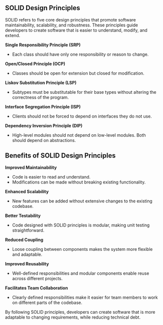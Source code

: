 ## SOLID Design Principles
SOLID refers to five core design principles that promote software maintainability, scalability, and robustness. These principles guide developers to create software that is easier to understand, modify, and extend.

**Single Responsibility Principle (SRP)**
- Each class should have only one responsibility or reason to change.

**Open/Closed Principle (OCP)**
- Classes should be open for extension but closed for modification.

**Liskov Substitution Principle (LSP)**
- Subtypes must be substitutable for their base types without altering the correctness of the program.

**Interface Segregation Principle (ISP)**
- Clients should not be forced to depend on interfaces they do not use.

**Dependency Inversion Principle (DIP)**
- High-level modules should not depend on low-level modules. Both should depend on abstractions.

## Benefits of SOLID Design Principles

**Improved Maintainability**
- Code is easier to read and understand.
- Modifications can be made without breaking existing functionality.

**Enhanced Scalability**
- New features can be added without extensive changes to the existing codebase.

**Better Testability**
- Code designed with SOLID principles is modular, making unit testing straightforward.

**Reduced Coupling**
- Loose coupling between components makes the system more flexible and adaptable.

**Improved Reusability**
- Well-defined responsibilities and modular components enable reuse across different projects.

**Facilitates Team Collaboration**
- Clearly defined responsibilities make it easier for team members to work on different parts of the codebase.

By following SOLID principles, developers can create software that is more adaptable to changing requirements, while reducing technical debt.
